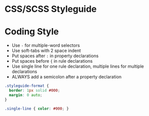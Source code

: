 CSS/SCSS Styleguide
==============

Coding Style
============

* Use ```-``` for multiple-word selectors
* Use soft-tabs with 2 space indent
* Put spaces after ```:``` in property declarations
* Put spaces before ```{``` in rule declarations
* Use single line for one rule declaration, multiple lines for multiple declarations
* ALWAYS add a semicolon after a property declaration

```css
.styleguide-format {
  border: 1px solid #000;
  margin: 0 auto; 
}

.single-line { color: #000; }
```
